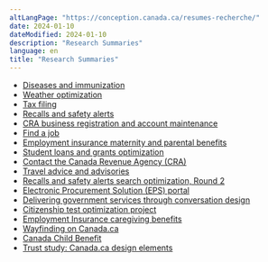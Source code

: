 ```yaml
---
altLangPage: "https://conception.canada.ca/resumes-recherche/"
date: 2024-01-10
dateModified: 2024-01-10
description: "Research Summaries"
language: en
title: "Research Summaries"
---
```

<ul>
  <li><a href="/research-summaries/diseases-research-summary.html">Diseases and immunization</a></li>
  <li><a href="/research-summaries/weather-research-summary.html">Weather optimization</a></li>
  <li><a href="/research-summaries/taxfiling-research-summary.html">Tax filing</a></li>
  <li><a href="/research-summaries/recalls-research-summary.html">Recalls and safety alerts</a></li>
  <li><a href="/research-summaries/business-account-research-summary.html">CRA business registration and account maintenance</a></li>
  <li><a href="/research-summaries/find-job-research-summary.html">Find a job</a></li>
  <li><a href="/research-summaries/maternity-parental-research-summary.html">Employment insurance maternity and parental benefits</a></li>
  <li><a href="/research-summaries/student-loans-research-summary.html">Student loans and grants optimization</a></li>
  <li><a href="/research-summaries/cra-contact-us-research-summary.html">Contact the Canada Revenue Agency (CRA)</a></li>
  <li><a href="/research-summaries/travel-advice-research-summary.html">Travel advice and advisories</a></li>
  <li><a href="/research-summaries/recalls-safety-alerts-research-summary.html">Recalls and safety alerts search optimization, Round 2</a></li>
  <li><a href="/research-summaries/electronic-procurement-research-summary.html">Electronic Procurement Solution (EPS) portal</a></li>
  <li><a href="/research-summaries/conversation-design.html">Delivering government services through conversation design</a></li>
  <li><a href="/research-summaries/citizenship-test-research-summary.html">Citizenship test optimization project</a></li>
  <li><a href="/research-summaries/caregiving-research-summary.html">Employment Insurance caregiving benefits</a></li>
  <li><a href="/research-summaries/wayfinding-on-canada-ca.html">Wayfinding on Canada.ca</a></li>
  <li><a href="/research-summaries/canada-child-benefit.html">Canada Child Benefit</a></li>
  <li><a href="/research-summaries/trust.html">Trust study: Canada.ca design elements</a></li>
</ul>

